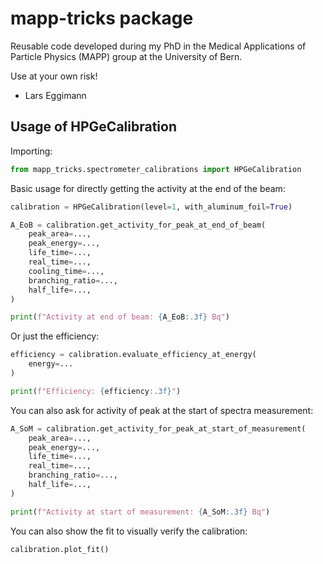 # mapp-tricks package
Reusable code developed during my PhD in the Medical Applications of Particle Physics (MAPP) group at the University of Bern.


Use at your own risk!
- Lars Eggimann

## Usage of HPGeCalibration

Importing:
```python
from mapp_tricks.spectrometer_calibrations import HPGeCalibration
```

Basic usage for directly getting the activity at the end of the beam:
```python
calibration = HPGeCalibration(level=1, with_aluminum_foil=True)

A_EoB = calibration.get_activity_for_peak_at_end_of_beam(
    peak_area=...,
    peak_energy=...,
    life_time=...,
    real_time=...,
    cooling_time=...,
    branching_ratio=...,
    half_life=...,
)

print(f"Activity at end of beam: {A_EoB:.3f} Bq")
```

Or just the efficiency:
```python
efficiency = calibration.evaluate_efficiency_at_energy(
    energy=...
)

print(f"Efficiency: {efficiency:.3f}")
```

You can also ask for activity of peak at the start of spectra measurement:
```python
A_SoM = calibration.get_activity_for_peak_at_start_of_measurement(
    peak_area=...,
    peak_energy=...,
    life_time=...,
    real_time=...,
    branching_ratio=...,
    half_life=...,
)

print(f"Activity at start of measurement: {A_SoM:.3f} Bq")
```

You can also show the fit to visually verify the calibration:
```python
calibration.plot_fit()
```
